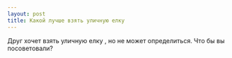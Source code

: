 ```yaml
---
layout: post 
title: Какой лучше взять уличную елку 
--- 
```

Друг хочет взять уличную елку , но не может определиться. Что бы вы посоветовали?
